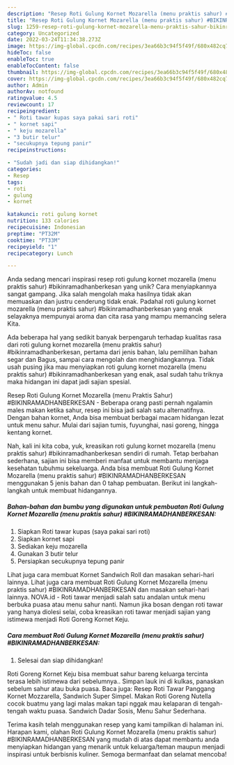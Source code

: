 ```yaml
---
description: "Resep Roti Gulung Kornet Mozarella (menu praktis sahur) #BIKINRAMADHANBERKESAN yang Enak"
title: "Resep Roti Gulung Kornet Mozarella (menu praktis sahur) #BIKINRAMADHANBERKESAN yang Enak"
slug: 1259-resep-roti-gulung-kornet-mozarella-menu-praktis-sahur-bikinramadhanberkesan-yang-enak
category: Uncategorized
date: 2022-03-24T11:34:38.273Z
image: https://img-global.cpcdn.com/recipes/3ea66b3c94f5f49f/680x482cq70/roti-gulung-kornet-mozarella-menu-praktis-sahur-bikinramadhanberkesan-foto-resep-utama.jpg
hideToc: false
enableToc: true
enableTocContent: false
thumbnail: https://img-global.cpcdn.com/recipes/3ea66b3c94f5f49f/680x482cq70/roti-gulung-kornet-mozarella-menu-praktis-sahur-bikinramadhanberkesan-foto-resep-utama.jpg
cover: https://img-global.cpcdn.com/recipes/3ea66b3c94f5f49f/680x482cq70/roti-gulung-kornet-mozarella-menu-praktis-sahur-bikinramadhanberkesan-foto-resep-utama.jpg
author: Admin
authorAv: notfound
ratingvalue: 4.5
reviewcount: 17
recipeingredient:
- " Roti tawar kupas saya pakai sari roti"
- " kornet sapi"
- " keju mozarella"
- "3 butir telur"
- "secukupnya tepung panir"
recipeinstructions:

- "Sudah jadi dan siap dihidangkan!"
categories:
- Resep
tags:
- roti
- gulung
- kornet

katakunci: roti gulung kornet 
nutrition: 133 calories
recipecuisine: Indonesian
preptime: "PT32M"
cooktime: "PT33M"
recipeyield: "1"
recipecategory: Lunch

---
```





Anda sedang mencari inspirasi resep roti gulung kornet mozarella (menu praktis sahur) #bikinramadhanberkesan yang unik? Cara menyiapkannya sangat gampang. Jika salah mengolah maka hasilnya tidak akan memuaskan dan justru cenderung tidak enak. Padahal roti gulung kornet mozarella (menu praktis sahur) #bikinramadhanberkesan yang enak selayaknya mempunyai aroma dan cita rasa yang mampu memancing selera Kita.





Ada beberapa hal yang sedikit banyak berpengaruh terhadap kualitas rasa dari roti gulung kornet mozarella (menu praktis sahur) #bikinramadhanberkesan, pertama dari jenis bahan, lalu pemilihan bahan segar dan Bagus, sampai cara mengolah dan menghidangkannya. Tidak usah pusing jika mau menyiapkan roti gulung kornet mozarella (menu praktis sahur) #bikinramadhanberkesan yang enak,      asal sudah tahu triknya maka hidangan ini dapat jadi sajian spesial.














Resep Roti Gulung Kornet Mozarella (menu Praktis Sahur) #BIKINRAMADHANBERKESAN - Beberapa orang pasti pernah ngalamin males makan ketika sahur, resep ini bisa jadi salah satu alternatifnya. Dengan bahan kornet, Anda bisa membuat berbagai macam hidangan lezat untuk menu sahur. Mulai dari sajian tumis, fuyunghai, nasi goreng, hingga kentang kornet.






Nah, kali ini kita coba, yuk, kreasikan roti gulung kornet mozarella (menu praktis sahur) #bikinramadhanberkesan sendiri di rumah. Tetap berbahan sederhana, sajian ini bisa memberi manfaat untuk membantu menjaga kesehatan tubuhmu sekeluarga. Anda bisa membuat Roti Gulung Kornet Mozarella (menu praktis sahur) #BIKINRAMADHANBERKESAN menggunakan 5 jenis bahan dan 0 tahap pembuatan. Berikut ini langkah-langkah untuk membuat hidangannya.

<!--inarticleads1-->

##### Bahan-bahan dan bumbu yang digunakan untuk pembuatan Roti Gulung Kornet Mozarella (menu praktis sahur) #BIKINRAMADHANBERKESAN:

1. Siapkan  Roti tawar kupas (saya pakai sari roti)
1. Siapkan  kornet sapi
1. Sediakan  keju mozarella
1. Gunakan 3 butir telur
1. Persiapkan secukupnya tepung panir


Lihat juga cara membuat Kornet Sandwich Roll dan masakan sehari-hari lainnya. Lihat juga cara membuat Roti Gulung Kornet Mozarella (menu praktis sahur) #BIKINRAMADHANBERKESAN dan masakan sehari-hari lainnya. NOVA.id - Roti tawar menjadi salah satu andalan untuk menu berbuka puasa atau menu sahur nanti. Namun jika bosan dengan roti tawar yang hanya diolesi selai, coba kreasikan roti tawar menjadi sajian yang istimewa menjadi Roti Goreng Kornet Keju. 

<!--inarticleads2-->

##### Cara membuat Roti Gulung Kornet Mozarella (menu praktis sahur) #BIKINRAMADHANBERKESAN:


1. Selesai dan siap dihidangkan!

Roti Goreng Kornet Keju bisa membuat sahur bareng keluarga tercinta terasa lebih istimewa dari sebelumnya.. Simpan lauk ini di kulkas, panaskan sebelum sahur atau buka puasa. Baca juga: Resep Roti Tawar Panggang Kornet Mozzarella, Sandwich Super Simpel. Makan Roti Goreng Nutella cocok buatmu yang lagi malas makan tapi nggak mau kelaparan di tengah-tengah waktu puasa. Sandwich Dadar Sosis, Menu Sahur Sederhana. 

Terima kasih telah menggunakan resep yang kami tampilkan di halaman ini. Harapan kami, olahan Roti Gulung Kornet Mozarella (menu praktis sahur) #BIKINRAMADHANBERKESAN yang mudah di atas dapat membantu anda menyiapkan hidangan yang menarik untuk keluarga/teman maupun menjadi inspirasi untuk berbisnis kuliner. Semoga bermanfaat dan selamat mencoba!
